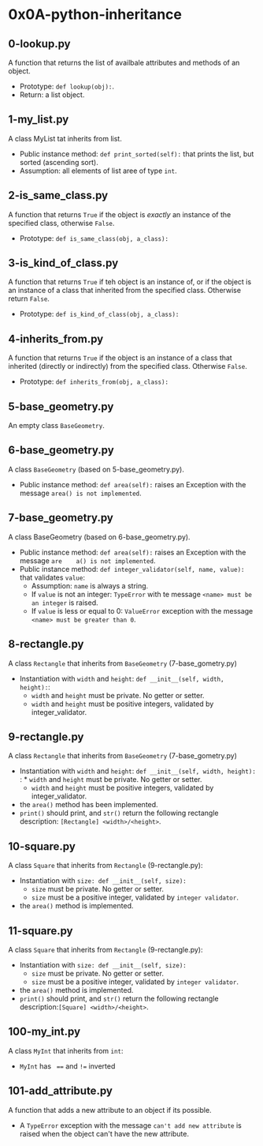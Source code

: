 # 0x0A-python-inheritance


## 0-lookup.py

A function that returns the list of availbale attributes and methods of an object.

- Prototype: ``` def lookup(obj): ```.
- Return: a list object.

## 1-my_list.py

A class MyList tat inherits from list.

- Public instance method: ``` def print_sorted(self): ``` that prints the list, but sorted (ascending sort).
- Assumption: all elements of list aree of type ``` int ```.

## 2-is_same_class.py

A function that returns ``` True ``` if the object is *exactly* an instance of the specified class, otherwise ``` False ```.

- Prototype: ``` def is_same_class(obj, a_class): ```

## 3-is_kind_of_class.py

A function that returns ``` True ``` if teh object is an instance of, or if the object is an instance of a class that inherited from the specified class. Otherwise return ``` False ```.

- Prototype: ``` def is_kind_of_class(obj, a_class): ```

## 4-inherits_from.py

A function that returns ``` True ``` if the object is an instance of a class that inherited (directly or indirectly) from the specified class. Otherwise ``` False ```.

- Prototype: ``` def inherits_from(obj, a_class): ```

## 5-base_geometry.py

An empty class ``` BaseGeometry ```.

## 6-base_geometry.py

A class ``` BaseGeometry ``` (based on 5-base_geometry.py).

- Public instance method: ``` def area(self): ``` raises an Exception with the message ``` area() is not implemented ```.

## 7-base_geometry.py

A class BaseGeometry (based on 6-base_geometry.py).

- Public instance method: ``` def area(self): ``` raises an Exception with the message ``` are    a() is not implemented ```.
- Public instance method: ```def integer_validator(self, name, value):``` that validates ``` value ```:
	* Assumption: ``` name ``` is always a string.
	* If ``` value ``` is not an integer: ``` TypeError ``` with te message ``` <name> must be an integer ``` is raised.
	* If ``` value ``` is less or equal to 0: ``` ValueError ``` exception with the message ``` <name> must be greater than 0 ```.

## 8-rectangle.py

A class ``` Rectangle ``` that inherits from ``` BaseGeometry ``` (7-base_gometry.py)

- Instantiation with ``` width ``` and ``` height ```: ``` def __init__(self, width, height): ```:
	* ``` width ``` and ``` height ``` must be private. No getter or setter.
	* ``` width ``` and ``` height ``` must be positive integers, validated by integer_validator.


## 9-rectangle.py

A class ``` Rectangle ``` that inherits from ``` BaseGeometry ``` (7-base_gometry.py)

- Instantiation with ``` width ``` and ``` height ```: ``` def __init__(self, width, height):     ```:
         * ``` width ``` and ``` height ``` must be private. No getter or setter.
	 * ``` width ``` and ``` height ``` must be positive integers, validated by integer_validator.
- the ``` area() ``` method has been implemented.
- ``` print() ``` should print, and ``` str() ``` return the following rectangle description: ``` [Rectangle] <width>/<height> ```.


## 10-square.py

A class ``` Square ``` that inherits from ``` Rectangle ``` (9-rectangle.py):

- Instantiation with ``` size: def __init__(self, size): ```
	* ``` size ``` must be private. No getter or setter.
	* ``` size ``` must be a positive integer, validated by ``` integer validator ```.
- the ``` area() ``` method is implemented.

## 11-square.py

A class ``` Square ``` that inherits from ``` Rectangle ``` (9-rectangle.py):

- Instantiation with ``` size: def __init__(self, size): ```
	* ``` size ``` must be private. No getter or setter.
	* ``` size ``` must be a positive integer, validated by ``` integer validator ```.
- the ``` area() ``` method is implemented.
- ``` print() ``` should print, and ``` str() ``` return the following rectangle description:``` [Square] <width>/<height> ```.

## 100-my_int.py

A class ``` MyInt ``` that inherits from ``` int ```:

- ``` MyInt ``` has ``` ==``` and ``` != ``` inverted

## 101-add_attribute.py

A function that adds a new attribute to an object if its possible.

- A ``` TypeError ``` exception with the message ``` can't add new attribute ``` is raised when the object can't have the new attribute.
